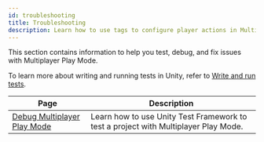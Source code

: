 ```yaml
---
id: troubleshooting
title: Troubleshooting
description: Learn how to use tags to configure player actions in Multiplayer Play Mode.
---
```


This section contains information to help you test, debug, and fix issues with Multiplayer Play Mode.

To learn more about writing and running tests in Unity, refer to [Write and run tests](docs.unity3d.com/2023.3/Documentation/Manual/testing-editortestsrunner.html).

<!--
<div className="table-columns-plain" >
| Page | Description |
</div>
-->

|**Page** |**Description**|
|-|-|
|[Debug Multiplayer Play Mode](debug-mppm.md)| Learn how to use Unity Test Framework to test a project with Multiplayer Play Mode. |
